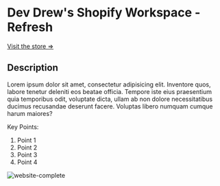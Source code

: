 # Dev Drew's Shopify Workspace - Refresh

[Visit the store =>](https://drews-dev-shop.myshopify.com/ "Shopify store")

## Description

Lorem ipsum dolor sit amet, consectetur adipisicing elit. Inventore quos, labore tenetur deleniti eos beatae officia. Tempore iste eius praesentium quia temporibus odit, voluptate dicta, ullam ab non dolore necessitatibus ducimus recusandae deserunt facere. Voluptas libero numquam cumque harum maiores?

Key Points:

1. Point 1
2. Point 2
3. Point 3
4. Point 4

![website-complete](https://www.pngkey.com/png/detail/233-2332677_ega-png.png)
